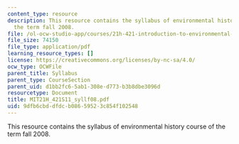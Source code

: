 ```yaml
---
content_type: resource
description: This resource contains the syllabus of environmental history course of
  the term fall 2008.
file: /ol-ocw-studio-app/courses/21h-421-introduction-to-environmental-history-spring-2011/9dfb6cbddfdcb08659523c854f102548_MIT21H_421S11_syllf08.pdf
file_size: 74150
file_type: application/pdf
learning_resource_types: []
license: https://creativecommons.org/licenses/by-nc-sa/4.0/
ocw_type: OCWFile
parent_title: Syllabus
parent_type: CourseSection
parent_uid: d1bb2fc6-5ab1-308e-d773-b3b8dbe3096d
resourcetype: Document
title: MIT21H_421S11_syllf08.pdf
uid: 9dfb6cbd-dfdc-b086-5952-3c854f102548
---
```

This resource contains the syllabus of environmental history course of the term fall 2008.